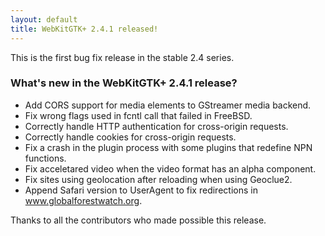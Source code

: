 ```yaml
---
layout: default
title: WebKitGTK+ 2.4.1 released!
---
```


This is the first bug fix release in the stable 2.4 series.

### What's new in the WebKitGTK+ 2.4.1 release?

 - Add CORS support for media elements to GStreamer media backend.
 - Fix wrong flags used in fcntl call that failed in FreeBSD.
 - Correctly handle HTTP authentication for cross-origin requests.
 - Correctly handle cookies for cross-origin requests.
 - Fix a crash in the plugin process with some plugins that redefine
   NPN functions.
 - Fix acceletared video when the video format has an alpha component.
 - Fix sites using geolocation after reloading when using Geoclue2.
 - Append Safari version to UserAgent to fix redirections in
   www.globalforestwatch.org.

Thanks to all the contributors who made possible this release.
